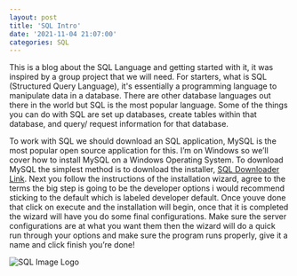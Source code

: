 ```yaml
---
layout: post
title: 'SQL Intro'
date: '2021-11-04 21:07:00'
categories: SQL 
---
```


This is a blog about the SQL Language and getting started with it, it was inspired by a group project that we will need. For starters, what is SQL (Structured Query Language), it's essentially a programming language to manipulate data in a database. There are other database languages out there in the world but SQL is the most popular language. Some of the things you can do with SQL are set up databases, create tables within that database, and query/ request information for that database. 

To work with SQL we should download an SQL application, MySQL is the most popular open source application for this. I’m on Windows so we’ll cover how to install MySQL on a Windows Operating System. To download MySQL the simplest method is to download the installer, [SQL Downloader Link](https://dev.mysql.com/downloads/installer/). Next you follow the instructions of the installation wizard, agree to the terms the big step is going to be the developer options i would recommend sticking to the default which is labeled developer default. Once youve done that click on execute and the installation will begin, once that it is completed the wizard will have you do some final configurations. Make sure the server configurations are at what you want them then the wizard will do a quick run through your options and make sure the program runs properly, give it a name and click finish you’re done!

 ![SQL Image Logo](https://d1.awsstatic.com/asset-repository/products/amazon-rds/1024px-MySQL.ff87215b43fd7292af172e2a5d9b844217262571.png)
